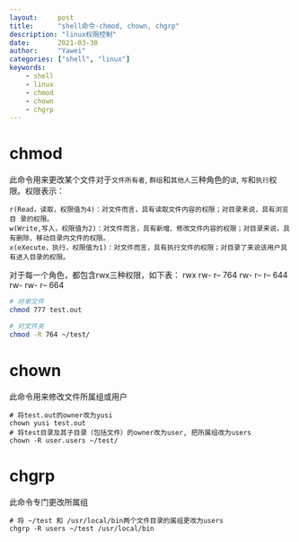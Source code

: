 ```yaml
---
layout:		post
title:		"shell命令-chmod, chown, chgrp"
description: "linux权限控制"
date:		2021-03-30
author:		"Yawei"
categories: ["shell", "linux"]
keywords:
    - shell
    - linux
    - chmod
    - chown
    - chgrp
---
```


# chmod 
此命令用来更改某个文件对于`文件所有者`, `群组`和`其他人`三种角色的`读`, `写`和`执行`权限。权限表示：

```
r(Read，读取，权限值为4)：对文件而言，具有读取文件内容的权限；对目录来说，具有浏览目 录的权限。
w(Write,写入，权限值为2)：对文件而言，具有新增、修改文件内容的权限；对目录来说，具有删除、移动目录内文件的权限。
x(eXecute，执行，权限值为1)：对文件而言，具有执行文件的权限；对目录了来说该用户具有进入目录的权限。
```
对于每一个角色，都包含rwx三种权限，如下表：
rwx rw- r–	764
rw- r– r–	644
rw- rw- r–	664

```bash
# 对单文件
chmod 777 test.out

# 对文件夹
chmod -R 764 ~/test/
```

# chown
此命令用来修改文件所属组或用户

```
# 将test.out的owner改为yusi
chown yusi test.out
# 将test目录及其子目录（包括文件）的owner改为user, 把所属组改为users
chown -R user.users ~/test/
```

# chgrp
此命令专门更改所属组

```
# 将 ~/test 和 /usr/local/bin两个文件目录的属组更改为users
chgrp -R users ~/test /usr/local/bin
```